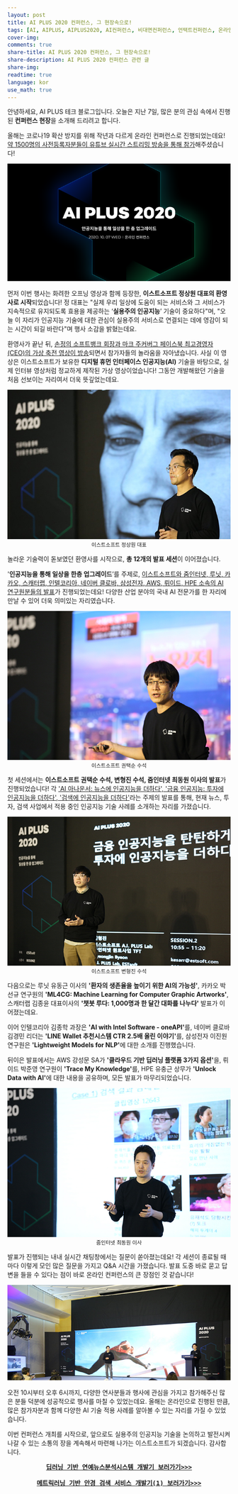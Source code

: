 ```yaml
---
layout: post
title: AI PLUS 2020 컨퍼런스, 그 현장속으로!
tags: [AI, AIPLUS, AIPLUS2020, AI컨퍼런스, 비대면컨퍼런스, 언택트컨퍼런스, 온라인컨퍼런스, 이스트소프트, 인공지능, 줌인터넷]
cover-img:
comments: true
share-title: AI PLUS 2020 컨퍼런스, 그 현장속으로!
share-description: AI PLUS 2020 컨퍼런스 관련 글
share-img: 
readtime: true
language: kor
use_math: true
---
```


<P>안녕하세요, AI PLUS 테크 블로그입니다. 오늘은 지난 7일, 많은 분의 관심 속에서 진행된 <strong><AI PLUS 2020> 컨퍼런스 현장</strong>을 소개해 드리려고 합니다.</P>

<P>올해는 코로나19 확산 방지를 위해 작년과 다르게 온라인 컨퍼런스로 진행되었는데요! <U>약 1500명의 사전등록자분들이 유튜브 실시간 스트리밍 방송을 통해 참가</U>해주셨습니다!</P>

<center>
<a class="wp-editor-md-post-content-link" href="/assets/img/2020/1016/1.png">
<img src="/assets/img/2020/1016/1.png" alt="" />
</a>
</center>


<P>먼저 이번 행사는 화려한 오프닝 영상과 함께 등장한, <strong>이스트소프트 정상원 대표의 환영사로 시작</strong>되었습니다! 정 대표는 "실제 우리 일상에 도움이 되는 서비스와 그 서비스가 지속적으로 유지되도록 효용을 제공하는 ‘<strong>실용주의 인공지능</strong>’ 기술이 중요하다"며, "오늘 이 자리가 인공지능 기술에 대한 관심이 실용주의 서비스로 연결되는 데에 영감이 되는 시간이 되길 바란다"며 행사 소감을 밝혔는데요.</P>

환영사가 끝난 뒤, <U>손정의 소프트뱅크 회장과 마크 주커버그 페이스북 최고경영자(CEO)의 가상 축전 영상이 방송</U>되면서 참가자들의 놀라움을 자아냈습니다. 사실 이 영상은 이스트소프트가 보유한 <strong>디지털 휴먼 인터페이스 인공지능(AI)</strong> 기술을 바탕으로, 실제 인터뷰 영상처럼 정교하게 제작된 가상 영상이었습니다! 그동안 개발해왔던 기술을 처음 선보이는 자리여서 더욱 뜻깊었는데요.

<center>
<a class="wp-editor-md-post-content-link" href="/assets/img/2020/1016/2.jpeg">
<img src="/assets/img/2020/1016/2.jpeg" alt="" />
</a>
</center>
<center>
<small>이스트소프트 정상원 대표</small>
</center>


놀라운 기술력이 돋보였던 환영사를 시작으로, <strong>총 12개의 발표 세션</strong>이 이어졌습니다.

'<strong>인공지능을 통해 일상을 한층 업그레이드</strong>’를 주제로, <u>이스트소프트와 줌인터넷, 루닛, 카카오, 스캐터랩, 인텔코리아, 네이버 클로바, 삼성전자, AWS, 뤼이드, HPE 소속의 AI 연구원분들의 발표</u>가 진행되었는데요! 다양한 산업 분야의 국내 AI 전문가를 한 자리에 만날 수 있어 더욱 의미있는 자리였습니다.

<center>
<a class="wp-editor-md-post-content-link" href="/assets/img/2020/1016/3.jpeg">
<img src="/assets/img/2020/1016/3.jpeg" alt="" />
</a>
</center>
<center>
<small>이스트소프트 권택순 수석</small>
</center>

첫 세션에서는 <strong>이스트소프트 권택순 수석, 변형진 수석, 줌인터넷 최동원 이사의 발표</strong>가 진행되었습니다! 각 <u>'AI 아나운서: 뉴스에 인공지능을 더하다', '금융 인공지능: 투자에 인공지능을 더하다', '검색에 인공지능을 더하다'</u>라는 주제의 발표를 통해, 현재 뉴스, 투자, 검색 사업에서 적용 중인 인공지능 기술 사례를 소개하는 자리를 가졌습니다.

<center>
<a class="wp-editor-md-post-content-link" href="/assets/img/2020/1016/4.jpeg">
<img src="/assets/img/2020/1016/4.jpeg" alt="" />
</a>
</center>
<center>
    <small>이스트소프트 변형진 수석</small>
</center>

다음으로는 루닛 유동근 이사의 <strong>'환자의 생존율을 높이기 위한 AI의 가능성'</strong>, 카카오 박선규 연구원의 <strong>'ML4CG: Machine Learning for Computer Graphic Artworks'</strong>, 스캐터랩 김종윤 대표이사의 <strong>'챗봇 루다: 1,000명과 한 달간 대화를 나누다'</strong> 발표가 이어졌는데요.

이어 인텔코리아 김종학 과장은 <strong>'AI with Intel Software - oneAPI'</strong>를, 네이버 클로바 김경민 리더는 <strong>'LINE Wallet 추천시스템 CTR 2.5배 올린 이야기'</strong>를, 삼성전자 이진원 연구원은 <strong>'Lightweight Models for NLP'</strong>에 대한 소개를 진행했습니다.

뒤이은 발표에서는 AWS 강성문 SA가 <strong>'클라우드 기반 딥러닝 플랫폼 3가지 옵션'</strong>을, 뤼이드 박준영 연구원이 <strong>'Trace My Knowledge'</strong>를, HPE 유충근 상무가 <strong>'Unlock Data with AI'</strong>에 대한 내용을 공유하며,  모든 발표가 마무리되었습니다.


<center>
<a class="wp-editor-md-post-content-link" href="/assets/img/2020/1016/5.jpeg">
<img src="/assets/img/2020/1016/5.jpeg" alt="" />
</a>
</center>
<center><small>줌인터넷 최동원 이사</small></center>

발표가 진행되는 내내 실시간 채팅창에서는 질문이 쏟아졌는데요! 각 세션이 종료될 때마다 이렇게 모인 많은 질문을 가지고 Q&amp;A 시간을 가졌습니다. 발표 도중 바로 묻고 답변을 들을 수 있다는 점이 바로 온라인 컨퍼런스의 큰 장점인 것 같습니다!

<center>
<a class="wp-editor-md-post-content-link" href="/assets/img/2020/1016/6.png">
<img src="/assets/img/2020/1016/6.png" alt="" />
</a>
</center>

오전 10시부터 오후 6시까지, 다양한 연사분들과 행사에 관심을 가지고 참가해주신 많은 분들 덕분에 성공적으로 행사를 마칠 수 있었는데요. 올해는 온라인으로 진행된 만큼, 많은 참가자분과 함께 다양한 AI 기술 적용 사례를 알아볼 수 있는 자리를 가질 수 있었습니다.

이번 컨퍼런스 개최를 시작으로, 앞으로도 실용주의 인공지능 기술을 논의하고 발전시켜 나갈 수 있는 소통의 장을 계속해서 마련해 나가는 이스트소프트가 되겠습니다. 감사합니다.


<PRE><center><a href="/2019/11/셀럽-now-딥러닝-기반의-연예-뉴스-분석-시스템" target="_blank"><b>딥러닝 기반 연예뉴스분석시스템 개발기 보러가기>>></b></a></center>
<center><a href="/2019/11/안경-검색-서비스-glasses-finder" target="_blank"><b>메트릭러닝 기반 안경 검색 서비스 개발기(1) 보러가기>>></b></a></center></PRE>
